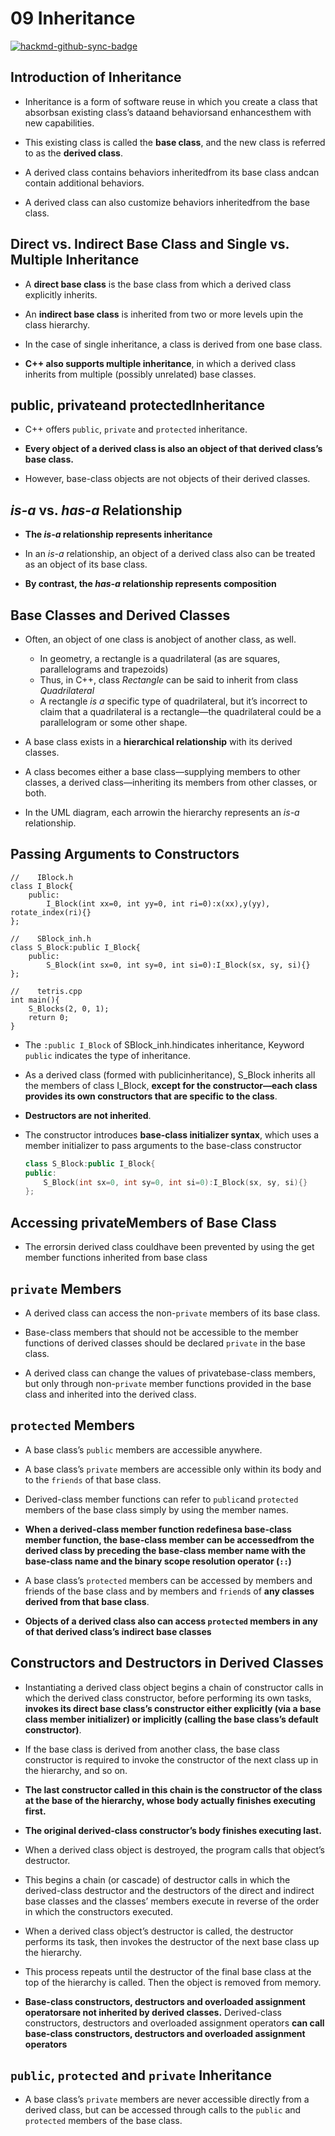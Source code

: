 # 09 Inheritance

[![hackmd-github-sync-badge](https://hackmd.io/kIh_wZKLR5m9Joshs9YHCQ/badge)](https://hackmd.io/kIh_wZKLR5m9Joshs9YHCQ)

## Introduction of Inheritance
- Inheritance is a form of software reuse in which you create a class that absorbsan existing class’s dataand behaviorsand enhancesthem with new capabilities.

- This existing class is called the **base class**, and the new class is referred to as the **derived class**.

- A derived class contains behaviors inheritedfrom its base class andcan contain additional behaviors.

- A derived class can also customize behaviors inheritedfrom the base class.

## Direct vs. Indirect Base Class and Single vs. Multiple Inheritance
- A **direct base class** is the base class from which a derived class explicitly inherits.

- An **indirect base class** is inherited from two or more levels upin the class hierarchy.

- In the case of single inheritance, a class is derived from one base class.

- **C++ also supports multiple inheritance**, in which a derived class inherits from multiple (possibly unrelated) base classes.

## public, privateand protectedInheritance
- C++ offers `public`, `private` and `protected` inheritance.

- **Every object of a derived class is also an object of that derived class’s base class.**

- However, base-class objects are not objects of their derived classes.

## *is-a* vs. *has-a* Relationship
- **The *is-a* relationship represents inheritance**

- In an *is-a* relationship, an object of a derived class also can be treated as an object of its base class.

- **By contrast, the *has-a* relationship represents composition**

## Base Classes and Derived Classes
- Often, an object of one class is anobject of another class, as well.
    - In geometry, a rectangle is a quadrilateral (as are squares, parallelograms and trapezoids)
    - Thus, in C++, class *Rectangle* can be said to inherit from class *Quadrilateral*
    - A rectangle *is a* specific type of quadrilateral, but it’s incorrect to claim that a quadrilateral is a rectangle—the quadrilateral could be a parallelogram or some other shape.

- A base class exists in a **hierarchical relationship** with its derived classes.

- A class becomes either a base class—supplying members to other classes, a derived class—inheriting its members from other classes, or both.

- In the UML diagram, each arrowin the hierarchy represents an *is-a* relationship.

## Passing Arguments to Constructors
```cpp=
//    IBlock.h
class I_Block{
    public:
        I_Block(int xx=0, int yy=0, int ri=0):x(xx),y(yy), rotate_index(ri){}
};

//    SBlock_inh.h
class S_Block:public I_Block{
    public:
        S_Block(int sx=0, int sy=0, int si=0):I_Block(sx, sy, si){}
};

//    tetris.cpp
int main(){
    S_Blocks(2, 0, 1);
    return 0;
}
```
- The `:public I_Block`  of SBlock_inh.hindicates inheritance, Keyword `public` indicates the type of inheritance.

- As a derived class (formed with publicinheritance), S_Block inherits all the members of class I_Block, **except for the constructor—each class provides its own constructors that are specific to the class**.

- **Destructors are not inherited**.

- The constructor introduces **base-class initializer syntax**, which uses a member initializer to pass arguments to the base-class constructor
    ```cpp
    class S_Block:public I_Block{
    public:
        S_Block(int sx=0, int sy=0, int si=0):I_Block(sx, sy, si){}
    };
    ```
## Accessing privateMembers of Base Class
- The errorsin derived class couldhave been prevented by using the get member functions inherited from base class

## `private` Members
- A derived class can access the non-`private` members of its base class.

- Base-class members that should not be accessible to the member functions of derived classes should be declared `private` in the base class.

- A derived class can change the values of privatebase-class members, but only through non-`private` member functions provided in the base class and inherited into the derived class.

## `protected` Members
- A base class’s `public` members are accessible anywhere.

- A base class’s `private` members are accessible only within its body and to the `friends` of that base class.

- Derived-class member functions can refer to `public`and `protected` members of the base class simply by using the member names.

- **When a derived-class member function redefinesa base-class member function, the base-class member can be accessedfrom the derived class by preceding the base-class member name with the base-class name and the binary scope resolution operator (`::`)**

- A base class’s `protected` members can be accessed by members and friends of the base class and by members and `friend`s of **any classes derived from that base class**.

- **Objects of a derived class also can access `protected` members in any of that derived class’s indirect base classes**

## Constructors and Destructors in Derived Classes
- Instantiating a derived class object begins a chain of constructor calls in which the derived class constructor, before performing its own tasks, **invokes its direct base class’s constructor either explicitly (via a base class member initializer) or implicitly (calling the base class’s default constructor)**.

- If the base class is derived from another class, the base class constructor is required to invoke the constructor of the next class up in the hierarchy, and so on.

- **The last constructor called in this chain is the constructor of the class at the base of the hierarchy, whose body actually finishes executing first.**

- **The original derived-class constructor’s body finishes executing last.**

- When a derived class object is destroyed, the program calls that object’s destructor.

- This begins a chain (or cascade) of destructor calls in which the derived-class destructor and the destructors of the direct and indirect base classes and the classes’ members execute in reverse of the order in which the constructors executed.

- When a derived class object’s destructor is called, the destructor performs its task, then invokes the destructor of the next base class up the hierarchy.

- This process repeats until the destructor of the final base class at the top of the hierarchy is called. Then the object is removed from memory.

- **Base-class constructors, destructors and overloaded assignment operatorsare not inherited by derived classes.** Derived-class constructors, destructors and overloaded assignment operators **can call base-class constructors, destructors and overloaded assignment operators**

## `public`, `protected` and `private` Inheritance

- A base class’s `private` members are never accessible directly from a derived class, but can be accessed through calls to the `public` and `protected` members of the base class.